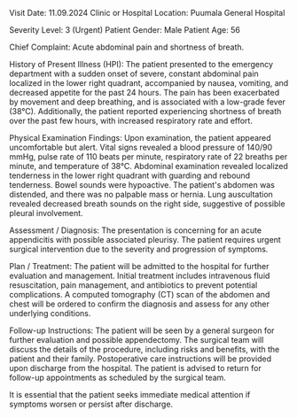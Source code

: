  Visit Date: 11.09.2024
Clinic or Hospital Location: Puumala General Hospital

Severity Level: 3 (Urgent)
Patient Gender: Male
Patient Age: 56

Chief Complaint:
Acute abdominal pain and shortness of breath.

History of Present Illness (HPI):
The patient presented to the emergency department with a sudden onset of severe, constant abdominal pain localized in the lower right quadrant, accompanied by nausea, vomiting, and decreased appetite for the past 24 hours. The pain has been exacerbated by movement and deep breathing, and is associated with a low-grade fever (38°C). Additionally, the patient reported experiencing shortness of breath over the past few hours, with increased respiratory rate and effort.

Physical Examination Findings:
Upon examination, the patient appeared uncomfortable but alert. Vital signs revealed a blood pressure of 140/90 mmHg, pulse rate of 110 beats per minute, respiratory rate of 22 breaths per minute, and temperature of 38°C. Abdominal examination revealed localized tenderness in the lower right quadrant with guarding and rebound tenderness. Bowel sounds were hypoactive. The patient's abdomen was distended, and there was no palpable mass or hernia. Lung auscultation revealed decreased breath sounds on the right side, suggestive of possible pleural involvement.

Assessment / Diagnosis:
The presentation is concerning for an acute appendicitis with possible associated pleurisy. The patient requires urgent surgical intervention due to the severity and progression of symptoms.

Plan / Treatment:
The patient will be admitted to the hospital for further evaluation and management. Initial treatment includes intravenous fluid resuscitation, pain management, and antibiotics to prevent potential complications. A computed tomography (CT) scan of the abdomen and chest will be ordered to confirm the diagnosis and assess for any other underlying conditions.

Follow-up Instructions:
The patient will be seen by a general surgeon for further evaluation and possible appendectomy. The surgical team will discuss the details of the procedure, including risks and benefits, with the patient and their family. Postoperative care instructions will be provided upon discharge from the hospital. The patient is advised to return for follow-up appointments as scheduled by the surgical team.

It is essential that the patient seeks immediate medical attention if symptoms worsen or persist after discharge.